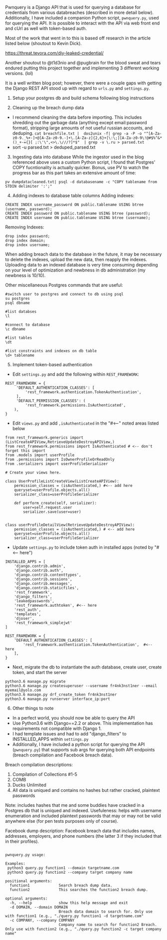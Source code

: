 Pwnquery is a Django API that is used for querying a database for credentials from various databreaches (described in more detail below). Additionally, I have included a companion Python script, `pwnquery.py`, used for querying the API. It is possible to interact with the API via web front end and cUrl as well with token-based auth.  

Most of the work that went in to this is based off research in the article listed below (shoutout to Kevin Dick). 

https://threat.tevora.com/diy-leaked-credential/

Another shoutout to @t1d3nio and @pugbrain for the blood sweat and tears endured putting this project together and implementing 3 different working versions. (lol)

It is a well written blog post; however, there were a couple gaps with getting the Django REST API stood up with regard to `urls.py` and `settings.py`. 

1. Setup your postgres db and build schema following blog instructions

2. Cleaning up the breach dump data
- I recommend cleaning the data before importing. This includes shredding out the garbage data (anything except email:password format), stripping large amounts of not useful russian accounts, and deduping.
```cat breachfile.txt |  dos2unix -f| grep -a -P -o "^[A-Za-z0-9._%+-]+@[A-Za-z0-9.-]+\.[A-Za-z]{2,6}+[\:\;][A-Za-z0-9\!@#$%^&*()_+-={}[ ;:\'\",<>\.\///?]*$"  | grep -v \.ru > parsed.txt```
- sort -u parsed.txt > deduped_parsed.txt 

3. Ingesting data into database
While the ingestor used in the blog referenced above uses a custom Python script, I found that Postgres' COPY fucntionality is actually quicker. Bonus, use PV to watch the progress bar as this part takes an extensive amount of time: 

```pv dumpdatacleaned.txt| psql -d databasename -c "COPY tablename from STDIN delimiter ':';"```

4. Adding indexes to database table columns
Adding indexes: 
```CREATE INDEX domain ON public.tablename USING btree (domain);
CREATE INDEX username_password ON public.tablename USING btree (username, password);
CREATE INDEX password ON public.tablename USING btree (password);
CREATE INDEX username ON public.tablename USING btree (username);
```

Removing Indexes: 
```drop index username_password;
drop index password;
drop index domain;
drop index username;
```
When adding breach data to the database in the future, it may be necessary to delete the indexes, upload the new data, then reapply the indexes. Uploading data to an indexed database is very time consuming depending on your level of optimization and newbness in db administration (my newbness is 10/10). 

Other miscellaneous Postgres commands that are useful: 
```
#switch user to postgres and connect to db using psql
su postgres
psql dbname

#list databses
\l

#connect to database 
\c dbname

#list tables 
\dt

#list constraints and indexes on db table
\d+ tablename
```

5. Implement token-based authentication 

- Edit `settings.py` and add the following within `REST_FRAMEWORK`: 
```
REST_FRAMEWORK = {
     'DEFAULT_AUTHENTICATION_CLASSES': [
         'rest_framework.authentication.TokenAuthentication', 
     ],
     'DEFAULT_PERMISSION_CLASSES': (
         'rest_framework.permissions.IsAuthenticated',
    ),
}
```
- Edit `views.py` and add `,isAuthenticated` in the "#<--" noted areas listed below 
``` 
from rest_framework.generics import (ListCreateAPIView,RetrieveUpdateDestroyAPIView,)
from rest_framework.permissions import IsAuthenticated # <-- don't forget this import 
from .models import userProfile
from .permissions import IsOwnerProfileOrReadOnly
from .serializers import userProfileSerializer

# Create your views here.

class UserProfileListCreateView(ListCreateAPIView):
    permission_classes = (isAuthenticated,) #<-- add here 
    queryset=userProfile.objects.all()
    serializer_class=userProfileSerializer

    def perform_create(self, serializer):
        user=self.request.user
        serializer.save(user=user)


class userProfileDetailView(RetrieveUpdateDestroyAPIView):
    permission_classes = (isAuthenticated,) # <-- add here
    queryset=userProfile.objects.all()
    serializer_class=userProfileSerializer
```
- Update `settings.py` to include token auth in installed apps (noted by "#<-- here")
```
INSTALLED_APPS = [
    'django.contrib.admin',
    'django.contrib.auth',
    'django.contrib.contenttypes',
    'django.contrib.sessions',
    'django.contrib.messages',
    'django.contrib.staticfiles',
    'rest_framework',
    'django_filters',
    'leakedpasswords',
    'rest_framework.authtoken', #<-- here
    'rest_auth',
    'templates',
    'djoser',
    'rest_framework_simplejwt'
]

REST_FRAMEWORK = {
    'DEFAULT_AUTHENTICATION_CLASSES': [
        'rest_framework.authentication.TokenAuthentication',  #<-- here
    ],
}
```
- Next, migrate the db to instantiate the auth database, create user, create token, and start the server 
```
python3.6 manage.py migrate
python3.6 manage.py createsuperuser --username fr4nk3nst1ner --email myemail@yolo.com
python3.6 manage.py drf_create_token fr4nk3nst1ner
python3.6 manage.py runserver interface_ip:port
```
 
6. Other things to note
- In a perfect world, you should now be able to query the API
- Use Python3.6 with Django==2.2 or above. This implementation has requirements not compatible with Django 1.
- I had template issues and had to add "django_filters" to INSTALLED_APPS within `settings.py`
- Additionally, I have included a python script for querying the API (`pwnquery.py`) that supports sub args for querying both API endpoints (breach compilation and Facebook breach data). 

Breach compilation descriptions: 
1. Compilation of Collections #1-5
2. COMB
3. Ducks Unlimited 
4. All data is uniqued and contains no hashes but rather cracked, plaintext passwords

Note: includes hashes that me and some buddies have cracked in a Postgres db that is uniqued and indexed. 
Usefuleness: helps with username enumeration and included plaintext passwords that may or may not be valid anywhere else (for pen tests purposes only of course). 

Facebook dump description:
Facebook breach data that includes names, addresses, employers, and phone numbers (the latter 3 if they included that in their profiles).

~~~~~~~~~~~~~~~~~~~~~~~~~~~~~~~~~~~~~~~~~~~~~~~~~~~~~~~~~~~~~~~~~~~~~~~~~~~~~~~~~~~~~~~~~~~~~~~~~~~~~~~~~~~~~~~~~~~~~~~~~~~~~~~~~~~~~~~~~~~~~~~~~~~~~

pwnquery.py usage: 

Examples:
 python3 query.py function1 --domain targetname.com
 python3 query.py function2 --company target company name

positional arguments:
  function1             Search breach dump data.
  function2             This searches the function2 breach dump.

optional arguments:
  -h, --help            show this help message and exit
  -d DOMAIN, --domain DOMAIN
                        Breach data domain to search for. Only use with function1 (e.g., "./query.py function1 -d targetname.com"
  -c COMPANY, --company COMPANY
                        Company name to search for function2 Breach. Only use with function2 (e.g., "./query.py function2 -c target company name"
